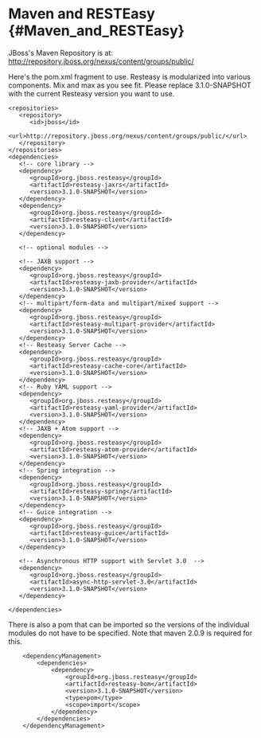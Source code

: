 Maven and RESTEasy {#Maven_and_RESTEasy}
==================

JBoss's Maven Repository is at:
http://repository.jboss.org/nexus/content/groups/public/

Here's the pom.xml fragment to use. Resteasy is modularized into various
components. Mix and max as you see fit. Please replace 3.1.0-SNAPSHOT
with the current Resteasy version you want to use.


    <repositories>
       <repository>
          <id>jboss</id>
          <url>http://repository.jboss.org/nexus/content/groups/public/</url>
       </repository>
    </repositories>
    <dependencies>
       <!-- core library -->
       <dependency>
          <groupId>org.jboss.resteasy</groupId>
          <artifactId>resteasy-jaxrs</artifactId>
          <version>3.1.0-SNAPSHOT</version>
       </dependency>
       <dependency>
          <groupId>org.jboss.resteasy</groupId>
          <artifactId>resteasy-client</artifactId>
          <version>3.1.0-SNAPSHOT</version>
       </dependency>

       <!-- optional modules -->

       <!-- JAXB support -->
       <dependency>
          <groupId>org.jboss.resteasy</groupId>
          <artifactId>resteasy-jaxb-provider</artifactId>
          <version>3.1.0-SNAPSHOT</version>
       </dependency>
       <!-- multipart/form-data and multipart/mixed support -->
       <dependency>
          <groupId>org.jboss.resteasy</groupId>
          <artifactId>resteasy-multipart-provider</artifactId>
          <version>3.1.0-SNAPSHOT</version>
       </dependency>
       <!-- Resteasy Server Cache -->
       <dependency>
          <groupId>org.jboss.resteasy</groupId>
          <artifactId>resteasy-cache-core</artifactId>
          <version>3.1.0-SNAPSHOT</version>
       </dependency>
       <!-- Ruby YAML support -->
       <dependency>
          <groupId>org.jboss.resteasy</groupId>
          <artifactId>resteasy-yaml-provider</artifactId>
          <version>3.1.0-SNAPSHOT</version>
       </dependency>
       <!-- JAXB + Atom support -->
       <dependency>
          <groupId>org.jboss.resteasy</groupId>
          <artifactId>resteasy-atom-provider</artifactId>
          <version>3.1.0-SNAPSHOT</version>
       </dependency>
       <!-- Spring integration -->
       <dependency>
          <groupId>org.jboss.resteasy</groupId>
          <artifactId>resteasy-spring</artifactId>
          <version>3.1.0-SNAPSHOT</version>
       </dependency>
       <!-- Guice integration -->
       <dependency>
          <groupId>org.jboss.resteasy</groupId>
          <artifactId>resteasy-guice</artifactId>
          <version>3.1.0-SNAPSHOT</version>
       </dependency>

       <!-- Asynchronous HTTP support with Servlet 3.0  -->
       <dependency>
          <groupId>org.jboss.resteasy</groupId>
          <artifactId>async-http-servlet-3.0</artifactId>
          <version>3.1.0-SNAPSHOT</version>
       </dependency>

    </dependencies>

There is also a pom that can be imported so the versions of the
individual modules do not have to be specified. Note that maven 2.0.9 is
required for this.


        <dependencyManagement>
            <dependencies>
                <dependency>
                    <groupId>org.jboss.resteasy</groupId>
                    <artifactId>resteasy-bom</artifactId>
                    <version>3.1.0-SNAPSHOT</version>
                    <type>pom</type>
                    <scope>import</scope>
                </dependency>
            </dependencies>
        </dependencyManagement>

        
